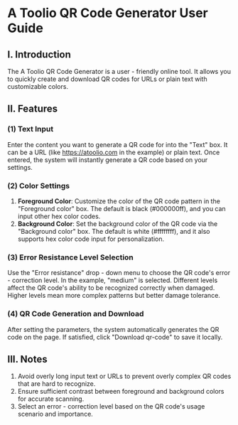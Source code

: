 # A Toolio QR Code Generator User Guide

## I. Introduction

The A Toolio QR Code Generator is a user - friendly online tool. It allows you to quickly create and download QR codes for URLs or plain text with customizable colors.

## II. Features

### (1) Text Input

Enter the content you want to generate a QR code for into the "Text" box. It can be a URL (like <https://atoolio.com> in the example) or plain text. Once entered, the system will instantly generate a QR code based on your settings.

### (2) Color Settings

  1. **Foreground Color**: Customize the color of the QR code pattern in the "Foreground color" box. The default is black (#000000ff), and you can input other hex color codes.
  2. **Background Color**: Set the background color of the QR code via the "Background color" box. The default is white (#ffffffff), and it also supports hex color code input for personalization.

### (3) Error Resistance Level Selection

Use the "Error resistance" drop - down menu to choose the QR code's error - correction level. In the example, "medium" is selected. Different levels affect the QR code's ability to be recognized correctly when damaged. Higher levels mean more complex patterns but better damage tolerance.

### (4) QR Code Generation and Download

After setting the parameters, the system automatically generates the QR code on the page. If satisfied, click "Download qr-code" to save it locally.

## III. Notes

  1. Avoid overly long input text or URLs to prevent overly complex QR codes that are hard to recognize.
  2. Ensure sufficient contrast between foreground and background colors for accurate scanning.
  3. Select an error - correction level based on the QR code's usage scenario and importance.